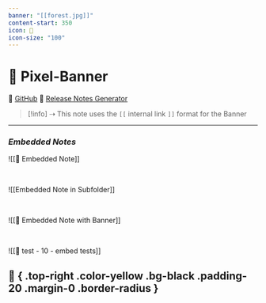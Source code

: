 ```yaml
---
banner: "[[forest.jpg]]"
content-start: 350
icon: 🌲
icon-size: "100"
---
```

# 🚩 Pixel-Banner 
🐙 [GitHub](https://github.com/jparkerweb/pixel-banner)
📝 [Release Notes Generator](https://jparkerweb.github.io/release-notes/)


> [!info] ⇢ This note uses the `[[` internal link `]]` format for the Banner

---
### *Embedded Notes*

![[📃 Embedded Note]]

<br>

![[Embedded Note in Subfolder]]

<br>

![[📜 Embedded Note with Banner]]

<br>

![[🧪 test - 10 - embed tests]]

## 🎈 { .top-right .color-yellow .bg-black .padding-20 .margin-0 .border-radius }